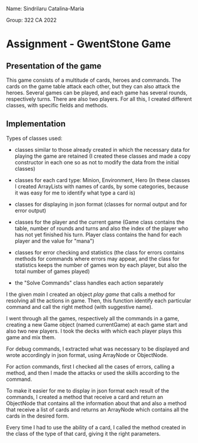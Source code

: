Name: Sindrilaru Catalina-Maria

Group: 322 CA 2022

# Assignment - GwentStone Game

## Presentation of the game

This game consists of a multitude of cards, heroes and commands. The cards on the game table
attack each other, but they can also attack the heroes. Several games can be played, and
each game has several rounds, respectively turns. There are also two players.
For all this, I created different classes, with specific fields and methods.

## Implementation

Types of classes used:

* classes similar to those already created in which the necessary data for
playing the game are retained (I created these classes and made a copy
constructor in each one so as not to modify the data from the initial classes)


* classes for each card type: Minion, Environment, Hero (In these classes I created ArrayLists
with names of cards, by some categories, because it was easy for me to identify what type a card is)


* classes for displaying in json format (classes for normal output and for error output)


* classes for the player and the current game (Game class contains the table, number of rounds
and turns and also the index of the player who has not yet finished his turn. Player class contains
the hand for each player and the value for "mana")


* classes for error checking and statistics (the class for errors contains methods for commands where
errors may appear, and the class for statistics keeps the number of games won by each player, but 
also the total number of games played)


* the "Solve Commands" class handles each action separately

I the given <em>main</em> I created an object <em>play game</em> that calls a method
for resolving all the actions in game. Then, this function identify each particular 
command and call the right method (with suggestive name). 

I went through all the games, respectively all the commands in a game,
creating a new Game object (named currentGame) at each game start and
also two new players. I took the decks with which each player plays
this game and mix them.

For debug commands, I extracted what was necessary to be displayed and wrote
accordingly in json format, using ArrayNode or ObjectNode. 

For action commands, first I checked all the cases of errors, calling a method,
and then I made the attacks or used the skills according to the command.

To make it easier for me to display in json format each result of the commands,
I created a method that receive a card and return an ObjectNode that contains all
the information about that and also a method that receive a list of cards
and returns an ArrayNode which contains all the cards in the desired form.

Every time I had to use the ability of a card, I called the method created in the
class of the type of that card, giving it the right parameters.